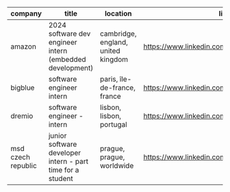 |company|title|location|link|
|---|---|---|---|
|amazon|2024 software dev engineer intern (embedded development)|cambridge, england, united kingdom|https://www.linkedin.com/jobs/view/3877282181|
|bigblue|software engineer intern|paris, île-de-france, france|https://www.linkedin.com/jobs/view/3575815459|
|dremio|software engineer - intern|lisbon, lisbon, portugal|https://www.linkedin.com/jobs/view/3968077560|
|msd czech republic|junior software developer intern - part time for a student|prague, prague, worldwide|https://www.linkedin.com/jobs/view/3977875868|